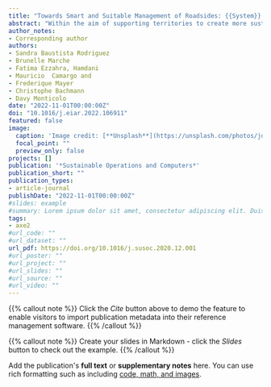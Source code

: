 ```yaml
---
title: "Towards Smart and Suitable Management of Roadsides: {{System}} Dynamics in the Era of Industry 4.0"
abstract: "Within the aim of supporting territories to create more sustainable systems, road infrastructure plays a paramount role, not only because road shoulders represent a non-negligible land area, including their own biodiversity, but also because this represents the interface with the territory's ecosystems. For this reason, future road management systems should include all the different dimensions of sustainability. However, sustainable management of roadsides can be considered a complex and dynamic process. It requires access to data, from communities, maintenance services, suppliers of mowing equipment, and the roadsides themselves (physiognomy of the terrain, the composition of the soil, biodiversity, the composition of the area to be mowed and pruned, etc.). Therefore, the current development of Industry 4.0 opens opportunities to capture, aggregate, and analyze the information needed to support decision-making by territory planners and to provide the network's various stakeholders with complete visibility. Although generic models for decision-making in big data environments have been proposed in the scientific literature, they fail to deal with the specific characteristics and data requirements of such a system. In this context, this paper proposes the integration of a process based on the dynamic systems theory and the Industry 4.0 paradigm to achieve sustainable management of roadside processing. It will enable us to identify and manage in a proper manner the varying and heterogeneous amount of data that this type of system entails. The proposed model will support territory policy-makers to take sustainable actions in order to ensure efficient decisions with a long-term view, to assess the current situation and future opportunities, and then to contribute to the evolution of territories towards a circular economy."
author_notes:
- Corresponding author
authors:
- Sandra Baustista Rodriguez 
- Brunelle Marche 
- Fatima Ezzahra, Hamdani 
- Mauricio  Camargo and 
- Frederique Mayer 
- Christophe Bachmann 
- Davy Monticolo
date: "2022-11-01T00:00:00Z"
doi: "10.1016/j.eiar.2022.106911"
featured: false
image:
  caption: 'Image credit: [**Unsplash**](https://unsplash.com/photos/jdD8gXaTZsc)'
  focal_point: ""
  preview_only: false
projects: []
publication: '*Sustainable Operations and Computers*'
publication_short: ""
publication_types:
- article-journal
publishDate: "2022-11-01T00:00:00Z"
#slides: example
#summary: Lorem ipsum dolor sit amet, consectetur adipiscing elit. Duis posuere tellus ac convallis placerat. Proin tincidunt magna sed ex sollicitudin condimentum.
tags:
- axe2
#url_code: ""
#url_dataset: ""
url_pdf: https://doi.org/10.1016/j.susoc.2020.12.001
#url_poster: ""
#url_project: ""
#url_slides: ""
#url_source: ""
#url_video: ""
---
```


{{% callout note %}}
Click the *Cite* button above to demo the feature to enable visitors to import publication metadata into their reference management software.
{{% /callout %}}

{{% callout note %}}
Create your slides in Markdown - click the *Slides* button to check out the example.
{{% /callout %}}

Add the publication's **full text** or **supplementary notes** here. You can use rich formatting such as including [code, math, and images](https://wowchemy.com/docs/content/writing-markdown-latex/).
